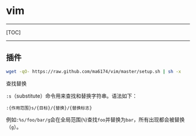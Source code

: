 # vim

------

[TOC]

------

## 插件

```sh
wget -qO- https://raw.github.com/ma6174/vim/master/setup.sh | sh -x
```

查找替换

`:s`（substitute）命令用来查找和替换字符串。语法如下：

```
:{作用范围}s/{目标}/{替换}/{替换标志}
```

例如`:%s/foo/bar/g`会在全局范围(`%`)查找`foo`并替换为`bar`，所有出现都会被替换（`g`）。